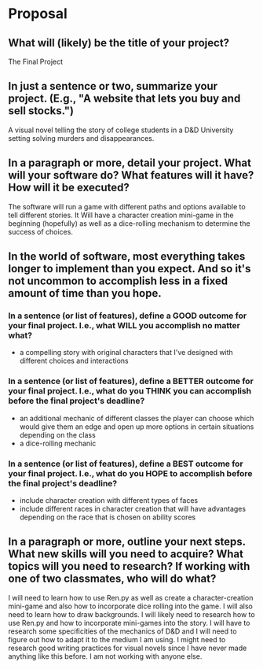 # Proposal

## What will (likely) be the title of your project?

The Final Project

## In just a sentence or two, summarize your project. (E.g., "A website that lets you buy and sell stocks.")

A visual novel telling the story of college students in a D&D University setting solving murders and disappearances. 


## In a paragraph or more, detail your project. What will your software do? What features will it have? How will it be executed?

The software will run a game with different paths and options available to tell different stories. It 
Will have a character creation mini-game in the beginning (hopefully) as well as a dice-rolling mechanism to determine the success of choices.


## In the world of software, most everything takes longer to implement than you expect. And so it's not uncommon to accomplish less in a fixed amount of time than you hope.

### In a sentence (or list of features), define a GOOD outcome for your final project. I.e., what WILL you accomplish no matter what?

- a compelling story with original characters that I've designed with different choices and interactions 

### In a sentence (or list of features), define a BETTER outcome for your final project. I.e., what do you THINK you can accomplish before the final project's deadline?

- an additional mechanic of different classes the player can choose which would give them an edge and open up more options in certain situations depending on the class
- a dice-rolling mechanic

### In a sentence (or list of features), define a BEST outcome for your final project. I.e., what do you HOPE to accomplish before the final project's deadline?

- include character creation with different types of faces 
- include different races in character creation that will have advantages depending on the race that is chosen on ability scores 

## In a paragraph or more, outline your next steps. What new skills will you need to acquire? What topics will you need to research? If working with one of two classmates, who will do what?

I will need to learn how to use Ren.py as well as create a character-creation mini-game and also how to incorporate dice rolling into the game. I will also need to learn how to draw backgrounds. I will likely need to research how to use Ren.py and how to incorporate mini-games into the story. I will have to research some specificities of the mechanics of D&D and I will need to figure out how to adapt it to the medium I am using. I might need to research good writing practices for visual novels since I have never made anything like this before. I am not working with anyone else.
